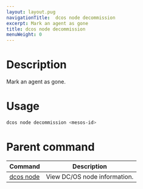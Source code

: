 ```yaml
---
layout: layout.pug
navigationTitle:  dcos node decommission
excerpt: Mark an agent as gone
title: dcos node decommission
menuWeight: 0
---
```


# Description

Mark an agent as gone.

# Usage

```bash
dcos node decommission <mesos-id>
```

# Parent command

| Command | Description |
|---------|-------------|
| [dcos node](/1.11/cli/command-reference/dcos-node/) | View DC/OS node information. |
